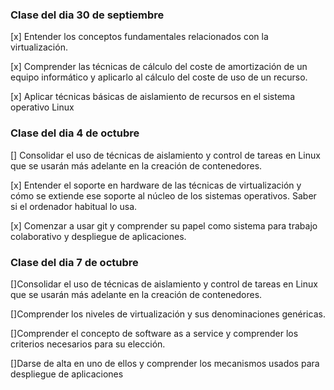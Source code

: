 <h3>Clase del dia 30 de septiembre</h3>

<p>[x] Entender los conceptos fundamentales relacionados con la virtualización.</p>
<p>[x] Comprender las técnicas de cálculo del coste de amortización de un equipo informático y aplicarlo al cálculo del coste de uso de un recurso.</p>
<p>[x] Aplicar técnicas básicas de aislamiento de recursos en el sistema operativo Linux</p>


<h3>Clase del dia 4 de octubre</h3>


<p>[] Consolidar el uso de técnicas de aislamiento y control de tareas en Linux que se usarán más adelante en la creación de contenedores.</p>
<p>[x] Entender el soporte en hardware de las técnicas de virtualización y cómo se extiende ese soporte al núcleo de los sistemas operativos. Saber si el ordenador habitual lo usa.</p>
<p>[x] Comenzar a usar git y comprender su papel como sistema para trabajo colaborativo y despliegue de aplicaciones.</p>
 

<h3>Clase del dia 7 de octubre</h3>

<p>[]Consolidar el uso de técnicas de aislamiento y control de tareas en Linux que se usarán más adelante en la creación de contenedores.</p>
<p>[]Comprender los niveles de virtualización y sus denominaciones genéricas.</p>
<p>[]Comprender el concepto de software as a service y comprender los criterios necesarios para su elección.</p>
<p>[]Darse de alta en uno de ellos y comprender los mecanismos usados para despliegue de aplicaciones</p>
